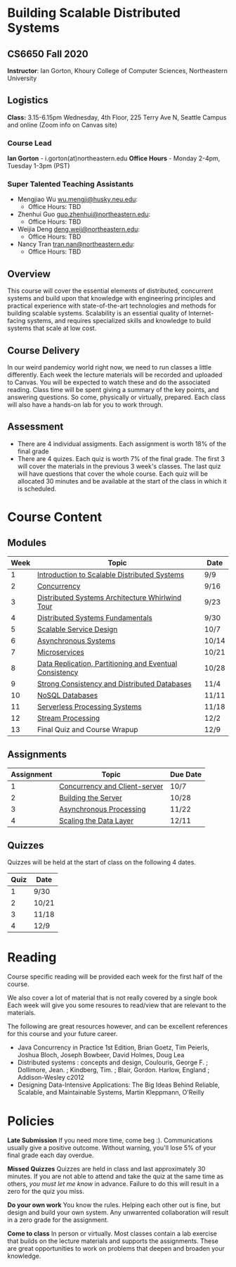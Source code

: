 # Building Scalable Distributed Systems

## CS6650 Fall 2020
**Instructor**: Ian Gorton, Khoury College of Computer Sciences, Northeastern University

## Logistics
**Class:** 3.15-6.15pm Wednesday, 4th Floor, 225 Terry Ave N, Seattle Campus and online (Zoom info on Canvas site)

### Course Lead
**Ian Gorton** - i.gorton(at)northeastern.edu
**Office Hours** - Monday 2-4pm, Tuesday 1-3pm (PST)

### Super Talented Teaching Assistants
- Mengjiao Wu <wu.mengji@husky.neu.edu>:
   - Office Hours: TBD
- Zhenhui Guo <guo.zhenhui@northeastern.edu>:
   - Office Hours: TBD
- Weijia Deng <deng.weij@northeastern.edu>:
   - Office Hours: TBD
- Nancy Tran <tran.nan@northeastern.edu>:
   - Office Hours: TBD

## Overview
This course will cover the essential elements of distributed, concurrent systems and build upon that
knowledge with engineering principles and practical experience with state-of-the-art technologies and
methods for building scalable systems. Scalability is an essential quality of Internet-facing systems, and
requires specialized skills and knowledge to build systems that scale at low cost. 

## Course Delivery
In our weird pandemicy world right now, we need to run classes a little differently. Each week the lecture materials will be recorded and uploaded to Canvas. You will be expected to watch these and do the associated reading. Class time will be spent giving a summary of the key points, and answering questions. So come, physically or virtually, prepared. Each class will also have a hands-on lab for you to work through. 

## Assessment
* There are 4 individual assigments. Each assignment is worth 18% of the final grade
* There are 4 quizes. Each quiz is worth 7% of the final grade. The first 3 will cover the materials in the previous 3 week's classes. The last quiz will have questions that cover the whole course. Each quiz will be allocated 30 minutes and be available at the start of the class in which it is scheduled.

# Course Content

## Modules

Week | Topic | Date
---- | ----- | ----
1  | [Introduction to Scalable Distributed Systems](https://gortonator.github.io/bsds-6650/Week-1) | 9/9
2  | [Concurrency](http://gortonator.github.io/bsds-6650/Week-2) | 9/16
3  | [Distributed Systems Architecture Whirlwind Tour](http://gortonator.github.io/bsds-6650/Week-3) | 9/23
4  | [Distributed Systems Fundamentals](http://gortonator.github.io/bsds-6650/Week-4) | 9/30
5  | [Scalable Service Design](http://gortonator.github.io/bsds-6650/Week-5) | 10/7
6  | [Asynchronous Systems](http://gortonator.github.io/bsds-6650/Week-6) | 10/14
7  | [Microservices](http://gortonator.github.io/bsds-6650/Week-7) | 10/21
8  | [Data Replication, Partitioning and Eventual Consistency](http://gortonator.github.io/bsds-6650/Week-8) | 10/28
9  | [Strong Consistency and Distributed Databases](http://gortonator.github.io/bsds-6650/Week-9) | 11/4
10 | [NoSQL Databases](http://gortonator.github.io/bsds-6650/Week-10) | 11/11
11 | [Serverless Processing Systems](http://gortonator.github.io/bsds-6650/Week-11) | 11/18
12 | [Stream Processing](http://gortonator.github.io/bsds-6650/Week-12) | 12/2
13 | Final Quiz and Course Wrapup | 12/9

## Assignments

Assignment | Topic | Due Date
---------- | ----- | --------
1 | [Concurrency and Client-server](https://gortonator.github.io/bsds-6650/assignments-2020/Assignment-1) | 10/7
2 | [Building the Server](https://gortonator.github.io/bsds-6650/assignments-2020/Assignment-2) | 10/28
3 | [Asynchronous Processing](https://gortonator.github.io/bsds-6650/assignments-2020/Assignment-3) | 11/22
4 | [Scaling the Data Layer](https://gortonator.github.io/bsds-6650/assignments-2020/Assignment-4) | 12/11

## Quizzes
Quizzes will be held at the start of class on the following 4 dates.

Quiz | Date
---- | ----
1 | 9/30
2 | 10/21
3 | 11/18
4 | 12/9

# Reading
Course specific reading will be provided each week for the first half of the course. 

We also cover a lot of material that is not really covered by a single book Each week will give you some resoures to read/view that are relevant to the materials. 

The following are great resources however, and can be excellent references for this course and your future career.

* Java Concurrency in Practice 1st Edition, Brian Goetz, Tim Peierls, Joshua Bloch, Joseph Bowbeer, David Holmes, Doug Lea
* Distributed systems : concepts and design, Coulouris, George F. ; Dollimore, Jean. ; Kindberg, Tim. ; Blair, Gordon. Harlow, England ; Addison-Wesley c2012
* Designing Data-Intensive Applications: The Big Ideas Behind Reliable, Scalable, and Maintainable Systems, Martin Kleppmann, O'Reilly

# Policies

**Late Submission**
If you need more time, come beg :). Communications usually give a positive outcome.
Without warning, you'll lose 5% of your final grade each day overdue. 

**Missed Quizzes**
Quizzes are held in class and last approximately 30 minutes. If you are not able to attend and take the quiz at the same time as others, _you must let me know_ in advance. Failure to do this will result in a zero for the quiz you miss. 

**Do your own work**
You know the rules. Helping each other out is fine, but design and build your own system. Any unwarrented collaboration will result in a zero grade for the assignment. 

**Come to class**
In person or virtually. Most classes contain a lab exercise that builds on the lecture materials and supports the assignments. These are great opportunities to work on problems that deepen and broaden your knowledge.
